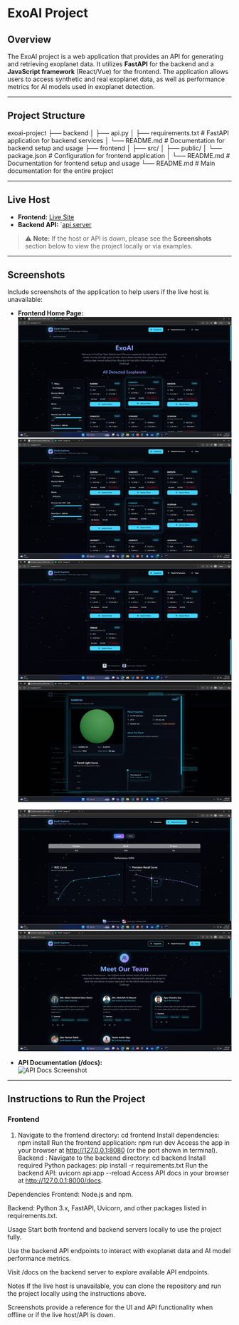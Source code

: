 # ExoAI Project

## Overview
The ExoAI project is a web application that provides an API for generating and retrieving exoplanet data. It utilizes **FastAPI** for the backend and a **JavaScript framework** (React/Vue) for the frontend. The application allows users to access synthetic and real exoplanet data, as well as performance metrics for AI models used in exoplanet detection.

---

## Project Structure
exoai-project
├── backend
│ ├── api.py
│ ├── requirements.txt # FastAPI application for backend services
│ └── README.md # Documentation for backend setup and usage
├── frontend
│ ├── src/
│ ├── public/
│ └── package.json # Configuration for frontend application
│ └── README.md # Documentation for frontend setup and usage
└── README.md # Main documentation for the entire project

---

## Live Host
- **Frontend:** [Live Site](https://exoai-explorer.onrender.com)  
- **Backend API:** `[api server](https://your-backend-domain.com)

> ⚠️ **Note:** If the host or API is down, please see the **Screenshots** section below to view the project locally or via examples.

---

## Screenshots
Include screenshots of the application to help users if the live host is unavailable:

- **Frontend Home Page:**  
  ![Home Page:](/screenshots/Screenshot%20(60).png)
  ![Home Page-filter:](/screenshots/Screenshot%20(61).png)
  ![Home Page-footer:](/screenshots/Screenshot%20(62).png)
  ![Home Page-exoplanet view:](/screenshots/Screenshot%20(65).png)

   ![Model Performance Page:](/screenshots/Screenshot%20(68).png)
   ![Team Page:](/screenshots/Screenshot%20(69).png)
  
- **API Documentation (/docs):**  
  ![API Docs Screenshot](./screenshots/api-docs.png)

---

## Instructions to Run the Project

### Frontend
1. Navigate to the frontend directory:
   cd frontend
Install dependencies:
   npm install
Run the frontend application:
   npm run dev
Access the app in your browser at http://127.0.0.1:8080 (or the port shown in terminal).
Backend :
Navigate to the backend directory:
   cd backend
Install required Python packages:
   pip install -r requirements.txt
Run the backend API:
   uvicorn api:app --reload
Access API docs in your browser at http://127.0.0.1:8000/docs.

Dependencies
Frontend: Node.js and npm.

Backend: Python 3.x, FastAPI, Uvicorn, and other packages listed in requirements.txt.

Usage
Start both frontend and backend servers locally to use the project fully.

Use the backend API endpoints to interact with exoplanet data and AI model performance metrics.

Visit /docs on the backend server to explore available API endpoints.

Notes
If the live host is unavailable, you can clone the repository and run the project locally using the instructions above.

Screenshots provide a reference for the UI and API functionality when offline or if the live host/API is down.
